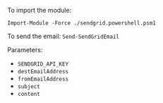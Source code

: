To import the module:

`Import-Module -Force ./sendgrid.powershell.psm1`

To send the email: 
`Send-SendGridEmail`

Parameters:
* `SENDGRID_API_KEY`
* `destEmailAddress`
* `fromEmailAddress`
* `subject`
* `content`